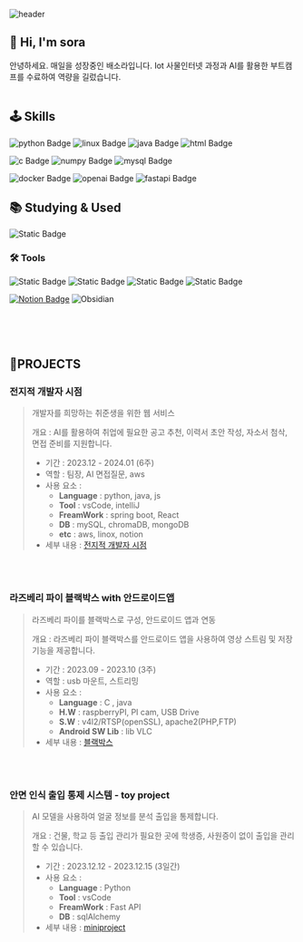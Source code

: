 
![header](https://capsule-render.vercel.app/api?type=Venom&color=auto&height=300&section=header&text=Welcome%20✌️&fontSize=90)


<h2> 👋 Hi, I'm sora</h2>
안녕하세요. 매일을 성장중인 배소라입니다.
Iot 사물인터넷 과정과 AI를 활용한 부트캠프를 수료하여 역량을 길렀습니다.

<br>
<br>

## 🕹️ Skills

![python Badge](https://img.shields.io/badge/Python-3776AB?style=for-the-badge&logo=Python&logoColor=white&color=%233776AB)
![linux Badge](https://img.shields.io/badge/Linux-white.svg?style=for-the-badge&logo=linux&logoColor=000000)
![java Badge](https://img.shields.io/badge/Java-007396?style=for-the-badge&logo=Java&logoColor=%233776AB&color=%233776AB)
![html Badge](https://img.shields.io/badge/html5-E34F26.svg?style=for-the-badge&logo=html5&logoColor=white)

![c Badge](https://img.shields.io/badge/C-%232EFEF7?style=for-the-badge&logo=C&logoColor=%2EFEF7&color=%232EFEF7)
![numpy Badge](https://img.shields.io/badge/numpy-4d77cf.svg?style=for-the-badge&logo=numpy&logoColor=white)
![mysql Badge](https://img.shields.io/badge/MySQL-007396.svg?style=for-the-badge&logo=mysql&logoColor=white)

![docker Badge](https://img.shields.io/badge/docker-%232496ED?style=for-the-badge&logo=docker&logoColor=white&labelColor=%232496ED&color=%232496ED)
![openai Badge](https://img.shields.io/badge/openai-%23412991?style=for-the-badge&logo=openai&logoColor=white&labelColor=%412991&color=%23412991)
![fastapi Badge](https://img.shields.io/badge/fastapi-%23009688?style=for-the-badge&logo=openai&logoColor=white&labelColor=%412991&color=%23009688)



## 📚 Studying & Used

![Static Badge](https://img.shields.io/badge/react-20232a.svg?style=for-the-badge&logo=react&logoColor=61DAFB)


### 🛠️ Tools

![Static Badge](https://img.shields.io/badge/github-181717.svg?style=for-the-badge&logo=github&logoColor=white)
![Static Badge](https://img.shields.io/badge/git-F05033.svg?style=for-the-badge&logo=git&logoColor=white)
![Static Badge](https://img.shields.io/badge/VSCode-2C2C32.svg?style=for-the-badge&logo=visual-studio-code&logoColor=22ABF3)
![Static Badge](https://img.shields.io/badge/intellij-%23000000?style=for-the-badge&logo=intellijidea&logoColor=22ABF3)



[![Notion Badge](https://img.shields.io/badge/-Notion-000000?logo=notion&logoColor=white&link={https://www.notion.so/ddd348e6728e4080bed75ac5fd422838})]({https://www.notion.so/ddd348e6728e4080bed75ac5fd422838})
![Obsidian](https://img.shields.io/badge/Obsidian-%23483699.svg?style=for-the-badge&logo=obsidian&logoColor=white)

<br>
<br>
<br>

## 📍PROJECTS

### 전지적 개발자 시점

> 개발자를 희망하는 취준생을 위한 웹 서비스 
>
>  개요 : AI를 활용하여 취업에 필요한 공고 추천, 이력서 초안 작성, 자소서 첨삭, 면접 준비를 지원합니다.
> - 기간 : 2023.12 - 2024.01 (6주)
> - 역할 : 팀장, AI 면접질문, aws
> - 사용 요소 :
>   - **Language** : python, java, js
>   - **Tool** : vsCode, intelliJ  
>   - **FreamWork** : spring boot, React  
>   - **DB** : mySQL, chromaDB, mongoDB
>   - **etc** : aws, linox, notion 
> - 세부 내용 : [전지적 개발자 시점](https://github.com/sorayayat/AHI-project)


<br>
<br>

### 라즈베리 파이 블랙박스 with 안드로이드앱

> 라즈베리 파이를 블랙박스로 구성, 안드로이드 앱과 연동
>
>  개요 : 라즈베리 파이 블랙박스를 안드로이드 앱을 사용하여 영상 스트림 및 저장 기능을 제공합니다.
> - 기간 : 2023.09 - 2023.10 (3주)
> - 역할 : usb 마운트, 스트리밍
> - 사용 요소 :
>   - **Language** : C , java
>   - **H.W** : raspberryPI, PI cam, USB Drive
>   - **S.W** : v4l2/RTSP(openSSL), apache2(PHP,FTP)
>   -  **Android SW Lib** : lib VLC
> - 세부 내용 : [블랙박스](https://github.com/heoap9/BlackBoxApplication?tab=readme-ov-file)

<br>
<br>


### 안면 인식 출입 통제 시스템 - toy project

> AI 모델을 사용하여 얼굴 정보를 분석 출입을 통제합니다.
>
>  개요 : 건물, 학교 등 출입 관리가 필요한 곳에 학생증, 사원증이 없이 출입을 관리 할 수 있습니다.
> - 기간 : 2023.12.12 - 2023.12.15 (3일간) 
> - 사용 요소 :
>   - **Language** : Python
>   - **Tool** : vsCode  
>   - **FreamWork** : Fast API  
>   - **DB** : sqlAlchemy
> - 세부 내용 : [miniproject](https://github.com/sorayayat/miniproject)

<br>
<br>
